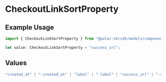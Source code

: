 # CheckoutLinkSortProperty

## Example Usage

```typescript
import { CheckoutLinkSortProperty } from "@polar-sh/sdk/models/components/checkoutlinksortproperty.js";

let value: CheckoutLinkSortProperty = "success_url";
```

## Values

```typescript
"created_at" | "-created_at" | "label" | "-label" | "success_url" | "-success_url" | "allow_discount_codes" | "-allow_discount_codes"
```